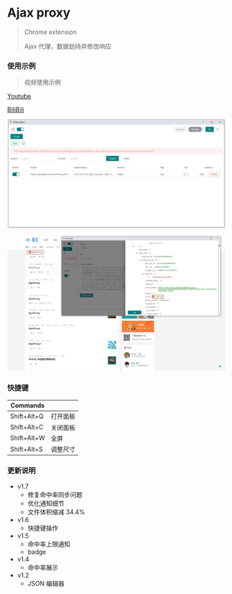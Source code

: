 # Ajax proxy

> Chrome extension
>
> Ajax 代理，数据劫持并修改响应

### 使用示例

> 视频使用示例

[Youtube](https://youtu.be/ckxhh98Yi-g)

[BiliBili](https://www.bilibili.com/video/BV1rf4y1p749/)

![](assets/main.jpg)

![examples](assets/examples.jpg)

### 快捷键

| Commands    |          |
| ----------- | -------- |
| Shift+Alt+Q | 打开面板 |
| Shift+Alt+C | 关闭面板 |
| Shift+Alt+W | 全屏     |
| Shift+Alt+S | 调整尺寸 |

### 更新说明

- v1.7
  - 修复命中率同步问题
  - 优化通知细节
  - 文件体积缩减 34.4%
- v1.6
  - 快捷键操作
- v1.5
  - 命中率上限通知
  - badge
- v1.4
  - 命中率展示
- v1.2
  - JSON 编辑器
